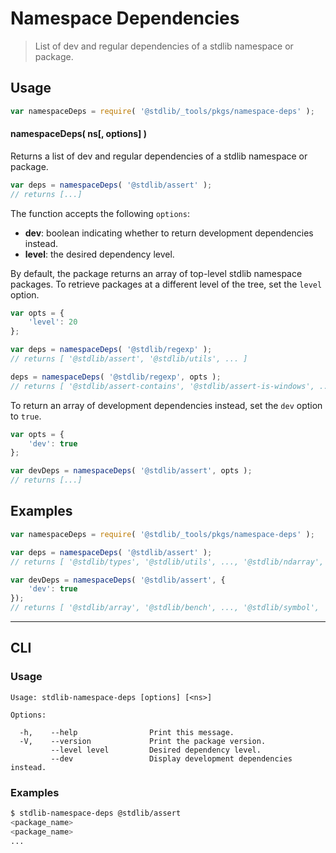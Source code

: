 <!--

@license Apache-2.0

Copyright (c) 2021 The Stdlib Authors.

Licensed under the Apache License, Version 2.0 (the "License");
you may not use this file except in compliance with the License.
You may obtain a copy of the License at

   http://www.apache.org/licenses/LICENSE-2.0

Unless required by applicable law or agreed to in writing, software
distributed under the License is distributed on an "AS IS" BASIS,
WITHOUT WARRANTIES OR CONDITIONS OF ANY KIND, either express or implied.
See the License for the specific language governing permissions and
limitations under the License.

-->

# Namespace Dependencies

> List of dev and regular dependencies of a stdlib namespace or package.

<section class="usage">

## Usage

```javascript
var namespaceDeps = require( '@stdlib/_tools/pkgs/namespace-deps' );
```

#### namespaceDeps( ns\[, options] )

Returns a list of dev and regular dependencies of a stdlib namespace or package.

```javascript
var deps = namespaceDeps( '@stdlib/assert' );
// returns [...]
```

The function accepts the following `options`:

-   **dev**: boolean indicating whether to return development dependencies instead.
-   **level**: the desired dependency level.

By default, the package returns an array of top-level stdlib namespace packages. To retrieve packages at a different level of the tree, set the `level` option.

```javascript
var opts = {
    'level': 20
};

var deps = namespaceDeps( '@stdlib/regexp' );
// returns [ '@stdlib/assert', '@stdlib/utils', ... ]

deps = namespaceDeps( '@stdlib/regexp', opts );
// returns [ '@stdlib/assert-contains', '@stdlib/assert-is-windows', ... ]
```

To return an array of development dependencies instead, set the `dev` option to `true`.

```javascript
var opts = {
    'dev': true
};

var devDeps = namespaceDeps( '@stdlib/assert', opts );
// returns [...]
```

</section>

<!-- /.usage -->

<section class="notes">

</section>

<!-- /.notes -->

<section class="examples">

## Examples

<!-- eslint no-undef: "error" -->

```javascript
var namespaceDeps = require( '@stdlib/_tools/pkgs/namespace-deps' );

var deps = namespaceDeps( '@stdlib/assert' );
// returns [ '@stdlib/types', '@stdlib/utils', ..., '@stdlib/ndarray', '@stdlib/number' ]

var devDeps = namespaceDeps( '@stdlib/assert', {
    'dev': true
});
// returns [ '@stdlib/array', '@stdlib/bench', ..., '@stdlib/symbol', 'proxyquire' ]
```

</section>

<!-- /.examples -->

* * *

<section class="cli">

## CLI

<section class="usage">

### Usage

```text
Usage: stdlib-namespace-deps [options] [<ns>]

Options:

  -h,    --help                Print this message.
  -V,    --version             Print the package version.
         --level level         Desired dependency level.
         --dev                 Display development dependencies instead.
```

</section>

<!-- /.usage -->

<section class="notes">

</section>

<!-- /.notes -->

<section class="examples">

### Examples

```bash
$ stdlib-namespace-deps @stdlib/assert
<package_name>
<package_name>
...
```

</section>

<!-- /.examples -->

</section>

<!-- /.cli -->

<section class="links">

</section>

<!-- /.links -->
